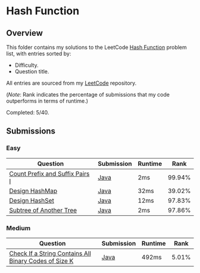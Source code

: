 # Hash Function

## Overview
This folder contains my solutions to the LeetCode [Hash Function](https://leetcode.com/problem-list/hash-function/) problem list,
with entries sorted by:
- Difficulty.
- Question title.

All entries are sourced from my [LeetCode](https://github.com/shumarb/leetcode) repository.

(*Note*: Rank indicates the percentage of submissions that my code outperforms in terms of runtime.)

Completed: 5/40.

## Submissions
### Easy
| Question                                                                                                      | Submission                                                                                          | Runtime | Rank   |
|---------------------------------------------------------------------------------------------------------------|-----------------------------------------------------------------------------------------------------|---------|--------|
| [Count Prefix and Suffix Pairs I](https://leetcode.com/problems/count-prefix-and-suffix-pairs-i/description/) | [Java](https://github.com/shumarb/leetcode/blob/main/submissions/CountPrefixAndSuffixPairsOne.java) | 2ms     | 99.94% |
| [Design HashMap](https://leetcode.com/problems/design-hashmap/description/)                                   | [Java](https://github.com/shumarb/leetcode/blob/main/submissions/MyHashMap.java)                    | 32ms    | 39.02% |
| [Design HashSet](https://leetcode.com/problems/design-hashset/description/)                                   | [Java](https://github.com/shumarb/leetcode/blob/main/submissions/MyHashSet.java)                    | 12ms    | 97.83% |
| [Subtree of Another Tree](https://leetcode.com/problems/subtree-of-another-tree/description/)                 | [Java](https://github.com/shumarb/leetcode/blob/main/submissions/SubtreeOfAnotherTree.java)         | 2ms     | 97.86% |

### Medium
| Question                                                                                                                                                  | Submission                                                                                                         | Runtime | Rank   |
|-----------------------------------------------------------------------------------------------------------------------------------------------------------|--------------------------------------------------------------------------------------------------------------------|---------|--------|
| [Check If a String Contains All Binary Codes of Size K](https://leetcode.com/problems/check-if-a-string-contains-all-binary-codes-of-size-k/description/) | [Java](https://github.com/shumarb/leetcode/blob/main/submissions/CheckIfAStringContainsAllBinaryCodesOfSizeK.java) | 492ms   | 5.01%  |
